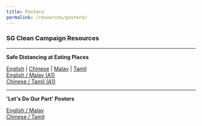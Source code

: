 ```yaml
---
title: Posters
permalink: /resources/posters/
---
```


### SG Clean Campaign Resources

---

**Safe Distancing at Eating Places** <br>

[English](/files/safe-e.pdf/) | [Chinese](/files/safe-c.pdf/) | [Malay](/files/safe-m.pdf/) | [Tamil](/files/safe-t.pdf/)<br>
[English / Malay (A1)](/files/safe-a1-em.pdf/)<br>
[Chinese / Tamil (A1)](/files/safe-a1-ct.pdf/)<br>

---

**'Let's Do Our Part' Posters** <br>

[English / Malay](/files/poster-english-malay.pdf/)<br>
[Chinese / Tamil](/files/poster-chinese-tamil.pdf/)<br>


